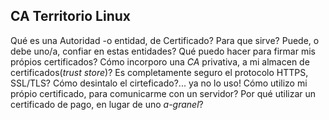 ## CA Territorio Linux

Qué es una Autoridad -o entidad, de Certificado?
Para que sirve?
Puede, o debe uno/a, confiar en estas entidades?
Qué puedo hacer para firmar mis própios certificados?
Cómo incorporo una _CA_ privativa, a mi almacen de certificados(_trust store_)?
Es completamente seguro el protocolo HTTPS, SSL/TLS?
Cómo desintalo el cirteficado?... ya no lo uso!
Cómo utilizo mi própio certificado, para comunicarme con un servidor?
Por qué utilizar un certificado de pago, en lugar de uno _a-granel_?
